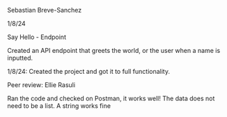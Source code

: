 Sebastian Breve-Sanchez

1/8/24

Say Hello - Endpoint

Created an API endpoint that greets the world, or the user when a name is inputted.

1/8/24: Created the project and got it to full functionality.

Peer review: Ellie Rasuli

Ran the code and checked on Postman, it works well!
The data does not need to be a list. A string works fine
